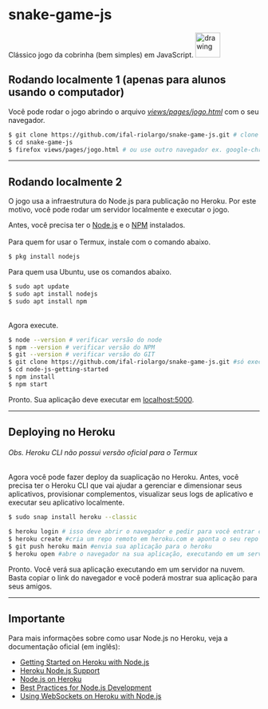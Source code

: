 # snake-game-js
Clássico jogo da cobrinha (bem simples) em JavaScript.
<img src="sprite-snake.jpg" alt="drawing" width="50"/>


## Rodando localmente 1 (apenas para alunos usando o computador)
Você pode rodar o jogo abrindo o arquivo [_views/pages/jogo.html_](views/pages/jogo.html) com o seu navegador.

```sh
$ git clone https://github.com/ifal-riolargo/snake-game-js.git # clone a aplicação para sua máquina local (ou faça antes um fork e clone do seu próprio repositório)
$ cd snake-game-js
$ firefox views/pages/jogo.html # ou use outro navegador ex. google-chrome 
```

----

## Rodando localmente 2
O jogo usa a infraestrutura do Node.js para publicação no Heroku. Por este motivo, você pode rodar um servidor localmente e executar o jogo.

Antes, você precisa ter o [Node.js](http://nodejs.org/) e o [NPM](https://www.npmjs.com/) instalados.
<br><br>
Para quem for usar o Termux, instale com o comando abaixo.
```sh 
$ pkg install nodejs
```

Para quem usa Ubuntu, use os comandos abaixo.
```sh 
$ sudo apt update
$ sudo apt install nodejs
$ sudo apt install npm
```
<br>
Agora execute.

```sh
$ node --version # verificar versão do node
$ npm --version # verificar versão do NPM
$ git --version # verificar versão do GIT
$ git clone https://github.com/ifal-riolargo/snake-game-js.git #só execute clone novamente, se vc ainda não fez clone do projeto
$ cd node-js-getting-started
$ npm install
$ npm start
```

Pronto. Sua aplicação deve executar em [localhost:5000](http://localhost:5000/).

----

## Deploying no Heroku
###### Obs. Heroku CLI não possui versão oficial para o Termux

Agora você pode fazer deploy da suaplicação no Heroku.
Antes, você precisa ter o Heroku CLI que vai ajudar a gerenciar e dimensionar seus aplicativos, provisionar complementos, visualizar seus logs de aplicativo e executar seu aplicativo localmente. 

```sh
$ sudo snap install heroku --classic 
```



```sh
$ heroku login # isso deve abrir o navegador e pedir para você entrar com seu login e senha no Heroku
$ heroku create #cria um repo remoto em heroku.com e aponta o seu repo local para lá 
$ git push heroku main #envia sua aplicação para o heroku
$ heroku open #abre o navegador na sua aplicação, executando em um servidor na nuvem
```

Pronto. Você verá sua aplicação executando em um servidor na nuvem. Basta copiar o link do navegador e você poderá mostrar sua aplicação para seus amigos.

<!-- or

[![Deploy to Heroku](https://www.herokucdn.com/deploy/button.png)](https://heroku.com/deploy) -->

----

## Importante

Para mais informações sobre como usar Node.js no Heroku, veja a documentação oficial (em inglês):

- [Getting Started on Heroku with Node.js](https://devcenter.heroku.com/articles/getting-started-with-nodejs)
- [Heroku Node.js Support](https://devcenter.heroku.com/articles/nodejs-support)
- [Node.js on Heroku](https://devcenter.heroku.com/categories/nodejs)
- [Best Practices for Node.js Development](https://devcenter.heroku.com/articles/node-best-practices)
- [Using WebSockets on Heroku with Node.js](https://devcenter.heroku.com/articles/node-websockets)
